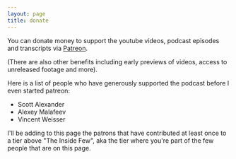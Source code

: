 ```yaml
---
layout: page
title: donate
---
```


You can donate money to support the youtube videos, podcast episodes and transcripts via [Patreon](https://www.patreon.com/theinsideview).

(There are also other benefits including early previews of videos, access to unreleased footage and more).

Here is a list of people who have generously supported the podcast before I even started patreon:
- Scott Alexander
- Alexey Malafeev
- Vincent Weisser

I'll be adding to this page the patrons that have contributed at least once to a tier above "The Inside Few", aka the tier where you're part of the few people that are on this page.
